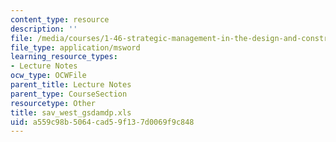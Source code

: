 ```yaml
---
content_type: resource
description: ''
file: /media/courses/1-46-strategic-management-in-the-design-and-construction-value-chain-fall-2003/a559c98b5064cad59f137d0069f9c848_sav_west_gsdamdp.xls
file_type: application/msword
learning_resource_types:
- Lecture Notes
ocw_type: OCWFile
parent_title: Lecture Notes
parent_type: CourseSection
resourcetype: Other
title: sav_west_gsdamdp.xls
uid: a559c98b-5064-cad5-9f13-7d0069f9c848
---
```


